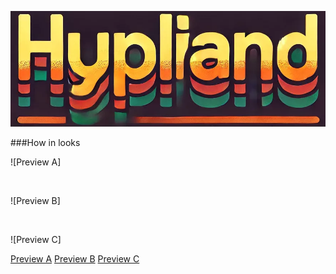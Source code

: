 ![Hyprland logo](README/Hyprland.webp)

###How in looks
<br>

![Preview A]

<br>

![Preview B]

<br>

![Preview C]

<!----------------------------------{ Images }--------------------------------->

[Preview A](README/sc1.png)
[Preview B](README/sc2.png)
[Preview C](README/sc3.png)
